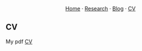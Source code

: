 <p align="center">
  <a href="https://binyueconomics.github.io/">Home</a>
  ·
  <a href="https://binyueconomics.github.io/research">Research</a>
  ·
  <a href="https://binyueconomics.github.io/blog">Blog</a>
  ·
  <a href="https://binyueconomics.github.io/CV">CV</a>
</p>

## CV

My pdf [CV](https://docs.google.com/gview?url=https://github.com/binyueconomics/binyueconomics.github.io/raw/master/Bin_Yu_CV%20_06092021.pdf&embedded=true)

